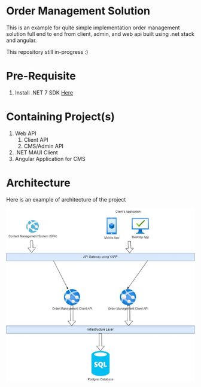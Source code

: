 # Order Management Solution

This is an example for quite simple implementation order management solution full end to end from client, admin, and web api built using .net stack and angular.

This repository still in-progress :)

# Pre-Requisite

1. Install .NET 7 SDK [Here](https://dotnet.microsoft.com/en-us/download/dotnet/7.0)

# Containing Project(s)

1. Web API 
   1. Client API
   2. CMS/Admin API
2. .NET MAUI Client
3. Angular Application for CMS

# Architecture

Here is an example of architecture of the project

![Architecture](https://github.com/vendyp/order-management/blob/main/.github/images/order-management-arc.jpg?raw=true)